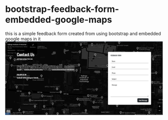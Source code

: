 # bootstrap-feedback-form-embedded-google-maps
this is a simple feedback form created from using bootstrap and embedded google maps in it 
<img src="view.png">
